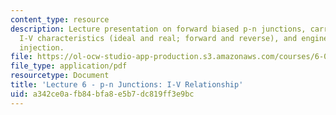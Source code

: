 ```yaml
---
content_type: resource
description: Lecture presentation on forward biased p-n junctions, carrier injection,
  I-V characteristics (ideal and real; forward and reverse), and engineering carrier
  injection.
file: https://ol-ocw-studio-app-production.s3.amazonaws.com/courses/6-012-microelectronic-devices-and-circuits-fall-2009/a342ce0afb84bfa8e5b7dc819ff3e9bc_MIT6_012F09_lec06.pdf
file_type: application/pdf
resourcetype: Document
title: 'Lecture 6 - p-n Junctions: I-V Relationship'
uid: a342ce0a-fb84-bfa8-e5b7-dc819ff3e9bc
---
```

